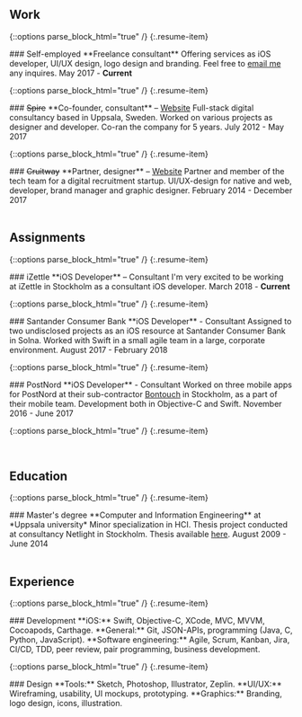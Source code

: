 ## Work

{::options parse_block_html="true" /}
{:.resume-item}
<div>
### Self-employed
**Freelance consultant**  
Offering services as iOS developer, UI/UX design, logo design and branding. Feel free to <a href="mailto:{{ 'hello@carlekman.com' | encode_email }}" title="Email me">email me</a> any inquires.  
<span class="caption">May 2017 - <b>Current</b></span>
</div>

{::options parse_block_html="true" /}
{:.resume-item}
<div>
### <s>Spire</s>
**Co-founder, consultant** – <a href="http://www.spire.se">Website</a>  
Full-stack digital consultancy based in Uppsala, Sweden. Worked on various projects as designer and developer. Co-ran the company for 5 years.  
<span class="caption">July 2012 - May 2017</span>
</div>

{::options parse_block_html="true" /}
{:.resume-item}
<div>
### <s>Cruitway</s>
**Partner, designer** – <a href="http://www.cruitway.com">Website</a>  
Partner and member of the tech team for a digital recruitment startup. UI/UX-design for native and web, developer, brand manager and graphic designer.   
<span class="caption">February 2014 - December 2017</span>
</div>

<br/>

## Assignments

{::options parse_block_html="true" /}
{:.resume-item}
<div>
### iZettle
**iOS Developer** – Consultant  
I'm very excited to be working at iZettle in Stockholm as a consultant iOS developer.  
<span class="caption">March 2018 - <b>Current</b></span>
</div>

{::options parse_block_html="true" /}
{:.resume-item}
<div>
### Santander Consumer Bank
**iOS Developer** - Consultant  
Assigned to two undisclosed projects as an iOS resource at Santander Consumer Bank in Solna. Worked with Swift in a small agile team in a large, corporate environment.  
<span class="caption">August 2017 - February 2018</span>
</div>

{::options parse_block_html="true" /}
{:.resume-item}
<div>
### PostNord
**iOS Developer** - Consultant  
Worked on three mobile apps for PostNord at their sub-contractor <a href="http://www.bontouch.com">Bontouch</a> in Stockholm, as a part of their mobile team. Development both in Objective-C and Swift.  
<span class="caption">November 2016 - June 2017</span>
</div>

{::options parse_block_html="true" /}
{:.resume-item}
<div>

<br/>

## Education
{::options parse_block_html="true" /}
{:.resume-item}
<div>
### Master's degree
**Computer and Information Engineering** at *Uppsala university*  
Minor specialization in HCI. Thesis project conducted at consultancy Netlight in Stockholm. Thesis available <a href="https://uu.diva-portal.org/smash/get/diva2:754134/FULLTEXT01.pdf">here</a>.  
<span class="caption">August 2009 - June 2014</span>
</div>

<br/>

## Experience

{::options parse_block_html="true" /}
{:.resume-item}
<div>
### Development
**iOS:**
Swift, Objective-C, XCode, MVC, MVVM, Cocoapods, Carthage.  
**General:**
Git, JSON-APIs, programming (Java, C, Python, JavaScript).
**Software engineering:**
Agile, Scrum, Kanban, Jira, CI/CD, TDD, peer review, pair programming, business development.
</div>

{::options parse_block_html="true" /}
{:.resume-item}
<div>
### Design
**Tools:**
Sketch, Photoshop, Illustrator, Zeplin.  
**UI/UX:**
Wireframing, usability, UI mockups, prototyping.  
**Graphics:**
Branding, logo design, icons, illustration.
</div>
